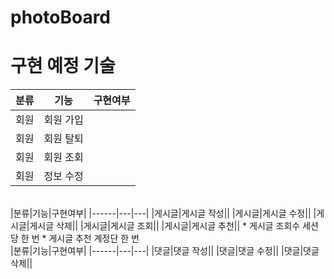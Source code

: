 # photoBoard

<h1>구현 예정 기술</h1>

|분류|기능|구현여부|
|------|---|---|
|회원|회원 가입||
|회원|회원 탈퇴||
|회원|회원 조회||
|회원|정보 수정||
<br>
|분류|기능|구현여부|
|------|---|---|
|게시글|게시글 작성||
|게시글|게시글 수정||
|게시글|게시글 삭제||
|게시글|게시글 조회||
|게시글|게시글 추천||
* 게시글 조회수 세션당 한 번 
* 게시글 추천 계정단 한 번
<br>
|분류|기능|구현여부|
|------|---|---|
|댓글|댓글 작성||
|댓글|댓글 수정||
|댓글|댓글 삭제||
